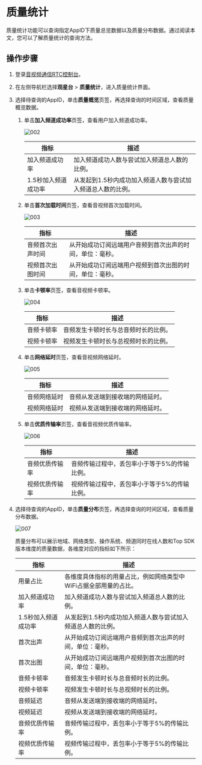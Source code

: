 # 质量统计

质量统计功能可以查询指定AppID下质量总览数据以及质量分布数据。通过阅读本文，您可以了解质量统计的查询方法。

## 操作步骤

1.  登录[音视频通信RTC控制台](https://rtc.console.aliyun.com)。

2.  在左侧导航栏选择**观星台** \> **质量统计**，进入质量统计界面。

3.  选择待查询的AppID，单击**质量概览**页签，再选择查询的时间区域，查看质量概览数据。

    1.  单击**加入频道成功率**页签，查看用户加入频道成功率。

        ![002](https://static-aliyun-doc.oss-accelerate.aliyuncs.com/assets/img/zh-CN/7692436261/p291754.png)

        |指标|描述|
        |--|--|
        |加入频道成功率|加入频道成功人数与尝试加入频道总人数的比例。|
        |1.5秒加入频道成功率|从发起到1.5秒内成功加入频道人数与尝试加入频道总人数的比例。|

    2.  单击**首次加载时间**页签，查看音视频首次加载时间。

        ![003](https://static-aliyun-doc.oss-accelerate.aliyuncs.com/assets/img/zh-CN/9994555261/p291769.png)

        |指标|描述|
        |--|--|
        |音频首次出声时间|从开始成功订阅远端用户音频到首次出声的时间，单位：毫秒。|
        |视频首次出图时间|从开始成功订阅远端用户视频到首次出图的时间，单位：毫秒。|

    3.  单击**卡顿率**页签，查看音视频卡顿率。

        ![004](https://static-aliyun-doc.oss-accelerate.aliyuncs.com/assets/img/zh-CN/9994555261/p291773.png)

        |指标|描述|
        |--|--|
        |音频卡顿率|音频发生卡顿时长与总音频时长的比例。|
        |视频卡顿率|视频发生卡顿时长与总视频时长的比例。|

    4.  单击**网络延时**页签，查看音视频网络延时。

        ![005](https://static-aliyun-doc.oss-accelerate.aliyuncs.com/assets/img/zh-CN/9994555261/p291779.png)

        |指标|描述|
        |--|--|
        |音频网络延时|音频从发送端到接收端的网络延时。|
        |视频网络延时|视频从发送端到接收端的网络延时。|

    5.  单击**优质传输率**页签，查看音视频优质传输率。

        ![006](https://static-aliyun-doc.oss-accelerate.aliyuncs.com/assets/img/zh-CN/0005555261/p291782.png)

        |指标|描述|
        |--|--|
        |音频优质传输率|音频传输过程中，丢包率小于等于5%的传输比例。|
        |视频优质传输率|视频传输过程中，丢包率小于等于5%的传输比例。|

4.  选择待查询的AppID，单击**质量分布**页签，再选择查询的时间区域，查看质量分布数据。

    ![007](https://static-aliyun-doc.oss-accelerate.aliyuncs.com/assets/img/zh-CN/8692436261/p291787.png)

    质量分布可以展示地域、网络类型、操作系统、频道同时在线人数和Top SDK版本维度的质量数据，各维度对应的指标如下所示：

    |指标|描述|
    |--|--|
    |用量占比|各维度具体指标的用量占比，例如网络类型中WiFi占据全部用量的占比。|
    |加入频道成功率|加入频道成功人数与尝试加入频道总人数的比例。|
    |1.5秒加入频道成功率|从发起到1.5秒内成功加入频道人数与尝试加入频道总人数的比例。|
    |首次出声|从开始成功订阅远端用户音频到首次出声的时间，单位：毫秒。|
    |首次出图|从开始成功订阅远端用户视频到首次出图的时间，单位：毫秒。|
    |音频卡顿率|音频发生卡顿时长与总音频时长的比例。|
    |视频卡顿率|视频发生卡顿时长与总视频时长的比例。|
    |音频延迟|音频从发送端到接收端的网络延时。|
    |视频延迟|视频从发送端到接收端的网络延时。|
    |音频优质传输率|音频传输过程中，丢包率小于等于5%的传输比例。|
    |视频优质传输率|视频传输过程中，丢包率小于等于5%的传输比例。|


